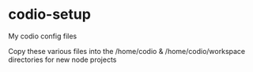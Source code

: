codio-setup
===========

My codio config files

Copy these various files into the /home/codio & /home/codio/workspace directories for new node projects

